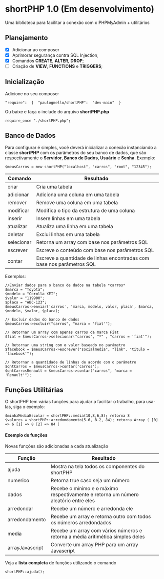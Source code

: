 # shortPHP 1.0 (Em desenvolvimento)
Uma biblioteca para facilitar a conexão com o PHPMyAdmin + utilitários

## Planejamento

 - [x] Adicionar ao composer
 - [x] Aprimorar segurança contra SQL Injection;
 - [x] Comandos **CREATE**, **ALTER**, **DROP**;
 - [ ] Criação de **VIEW**, **FUNCTIONS** e **TRIGGERS**;

## Inicialização
Adicione no seu composer

    "require":  {  "paulogmello/shortPHP":  "dev-main"  }

Ou baixe e faça o include do arquivo **shortPHP.php**

    require_once "./shortPHP.php";



## Banco de Dados
Para configurar é simples, você deverá inicializar a conexão instanciando a classe **shortPHP** com os parâmetros do seu banco de dados, que são respectivamente o **Servidor**, **Banco de Dados**, **Usuário** e **Senha**.
Exemplo:

    $meusCarros = new shortPHP("localhost", "carros", "root", "12345");

|Comando| Resultado |
|--|--|
| criar| Cria uma tabela |
| adicionar| Adiciona uma coluna em uma tabela |
| remover| Remove uma coluna em uma tabela |
| modificar| Modifica o tipo da estrutura de uma coluna |
| inserir| Insere linhas em uma tabela |
| atualizar| Atualiza uma linha em uma tabela |
| deletar| Exclui linhas em uma tabela |
| selecionar | Retorna um array com base nos parâmetros SQL |
| escrever| Escreve o conteúdo com base nos parâmetros SQL |
| contar| Escreve a quantidade de linhas encontradas com base nos parâmetros SQL|

Exemplos:

    //Enviar dados para o banco de dados na tabela *carros*
    $marca = "Toyota";
    $modelo = "Corolla XEI";
    $valor = "119900";
    $placa = "ABC-123";
    $meusCarros->enviar('carros', 'marca, modelo, valor, placa', $marca, $modelo, $valor, $placa);
    
    // Excluir dados do banco de dados
    $meusCarros->excluir("carros", "marca = 'fiat'");
    
    // Retornar um array com apenas carros da marca Fiat
    $fiat = $meusCarros->selecionar("carros", "*" , "carros = 'fiat'");
    
    // Retornar uma string com o valor baseado no parâmetro
    $facebook = $meusCarros->escrever("socialmedia", "link", "titulo = 'facebook'");
    
    // Retornar a quantidade de linhas de acordo com o parâmetro
    $qntCarros = $meusCarros->contar('carros');
    $qntCarrosRenault = $meusCarros->contar("carros", "marca = 'Renault'");
    


  ## Funções Utilitárias
O shortPHP tem várias funções para ajudar a facilitar o trabalho, para usa-las, siga o exemplo:

    $minhaMediaEscolar = shortPHP::media(10,8,6,8); retorna 8
    $valores = shortPHP::arredondamento(5.6, 8.2, 84); retorna Array ( [0] => 6 [1] => 8 [2] => 84 )

#### Exemplo de funções
Novas funções são adicionadas a cada atualização

| Função | Resultado |
|--|--|
| ajuda | Mostra na tela todos os componentes do shortPHP |
 numerico | Retorna true caso seja um número |
| dados | Recebe o mínimo e o máximo respectivamente e retorna um número aleatório entre eles |
| arredondar | Recebe um número e arredonda ele|
| arredondamento| Recebe um array e retorna outro com todos os números arredondados |
| media | Recebe um array com vários números e retorna a média aritimética simples deles|
| arrayJavascript | Converte um array PHP para um array Javascript |

Veja a **lista completa** de funções utilizando o comando

    shortPHP::ajuda();

